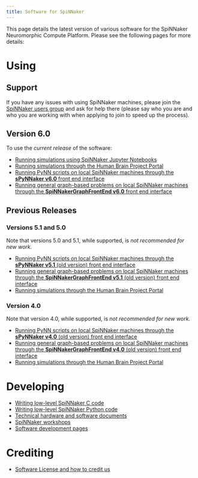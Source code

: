 ```yaml
---
title: Software for SpiNNaker
---
```

This page details the latest version of various software for the SpiNNaker Neuromorphic Compute Platform.  Please see the following pages for more details:

# Using
## Support
If you have any issues with using SpiNNaker machines, please join the [SpiNNaker users group](https://groups.google.com/u/0/g/spinnakerusers) and ask for help there (please say who you are and who you are working with when applying to join to speed up the process).

## Version 6.0
To use the _current release_ of the software:

* [Running simulations using SpiNNaker Jupyter Notebooks](/latest/jupyter.html)
* [Running simulations through the Human Brain Project Portal](/latest/hbp_portal.html)
* [Running PyNN scripts on local SpiNNaker machines through the **sPyNNaker v6.0** front end interface](/latest/spynnaker.html)
* [Running general graph-based problems on local SpiNNaker machines through the **SpiNNakerGraphFrontEnd v6.0** front end interface](/latest/gfe.html)


## Previous Releases
### Versions 5.1 and 5.0
Note that versions 5.0 and 5.1, while supported, is _not recommended for new work._
* [Running PyNN scripts on local SpiNNaker machines through the **sPyNNaker v5.1** (old version) front end interface](/spynnaker/5.0.0/index.html)
* [Running general graph-based problems on local SpiNNaker machines through the **SpiNNakerGraphFrontEnd v5.1** (old version) front end interface](/graph_front_end/5.0.0/index.html)
* [Running simulations through the Human Brain Project Portal](common_pages/5.0.0/how_to_use_spinnaker_HBP_portal_for_dummies.pdf)

### Version 4.0
Note that version 4.0, while supported, is _not recommended for new work._

* [Running PyNN scripts on local SpiNNaker machines through the **sPyNNaker v4.0** (old version) front end interface](/spynnaker/4.0.0/index.html)
* [Running general graph-based problems on local SpiNNaker machines through the **SpiNNakerGraphFrontEnd v4.0** (old version) front end interface](/graph_front_end/4.0.0/index.html)
* [Running simulations through the Human Brain Project Portal](common_pages/4.0.0/how_to_use_spinnaker_HBP_portal_for_dummies.pdf)

# Developing
* [Writing low-level SpiNNaker C code](spinn_tools/3.4.0/index.html)
* [Writing low-level SpiNNaker Python code](low_level_apis/index.html)
* [Technical hardware and software documents](docs/)
* [SpiNNaker workshops](workshops/index.html)
* [Software development pages](development/index.html)

# Crediting
* [Software License and how to credit us](/common_pages/6.0.0/LicenseAgreement.html)
